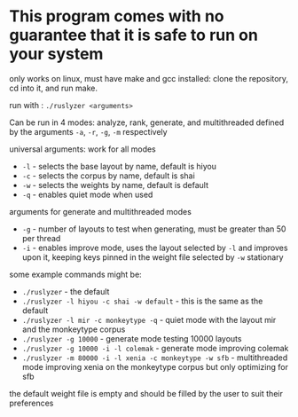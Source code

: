 # This program comes with no guarantee that it is safe to run on your system

only works on linux, must have make and gcc installed: clone the repository, cd into it, and run make.

run with : `./ruslyzer <arguments>`

Can be run in 4 modes: analyze, rank, generate, and multithreaded defined by the arguments `-a`, `-r`, `-g`, `-m` respectively

universal arguments: work for all modes
- `-l` - selects the base layout by name, default is hiyou
- `-c` - selects the corpus by name, default is shai
- `-w` - selects the weights by name, default is default
- `-q` - enables quiet mode when used

arguments for generate and multithreaded modes
- `-g` - number of layouts to test when generating, must be greater than 50 per thread
- `-i` - enables improve mode, uses the layout selected by `-l` and improves upon it, keeping keys pinned in the weight file selected by `-w` stationary


some example commands might be:
- `./ruslyzer` - the default
- `./ruslyzer -l hiyou -c shai -w default` - this is the same as the default
- `./ruslyzer -l mir -c monkeytype -q` - quiet mode with the layout mir and the monkeytype corpus
- `./ruslyzer -g 10000` - generate mode testing 10000 layouts
- `./ruslyzer -g 10000 -i -l colemak` - generate mode improving colemak
- `./ruslyzer -m 80000 -i -l xenia -c monkeytype -w sfb` - multithreaded mode improving xenia on the monkeytype corpus but only optimizing for sfb

the default weight file is empty and should be filled by the user to suit their preferences
